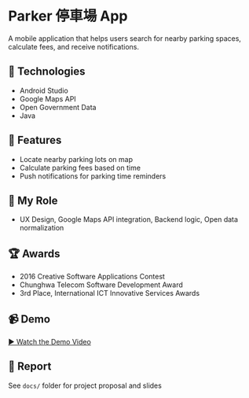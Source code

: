 # Parker 停車場 App

A mobile application that helps users search for nearby parking spaces, calculate fees, and receive notifications.

## 🔧 Technologies
- Android Studio
- Google Maps API
- Open Government Data
- Java

## 🎯 Features
- Locate nearby parking lots on map
- Calculate parking fees based on time
- Push notifications for parking time reminders

## 🧠 My Role
- UX Design, Google Maps API integration, Backend logic, Open data normalization

## 🏆 Awards
- 2016 Creative Software Applications Contest
- Chunghwa Telecom Software Development Award
- 3rd Place, International ICT Innovative Services Awards

## 📹 Demo
[▶️ Watch the Demo Video](https://youtu.be/N_hwxbIPnwY)

## 📄 Report
See `docs/` folder for project proposal and slides
